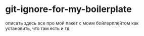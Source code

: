 # git-ignore-for-my-boilerplate

описать здесь все про мой пакет с моим бойлерплейтом
как установить, что там есть и тд
